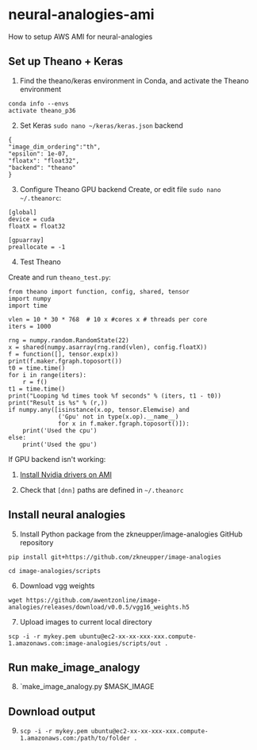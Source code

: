 # neural-analogies-ami
How to setup AWS AMI for neural-analogies

## Set up Theano + Keras

1. Find the theano/keras environment in Conda, and activate the Theano environment
```
conda info --envs
activate theano_p36
```
2. Set Keras `sudo nano ~/keras/keras.json` backend
```
{
"image_dim_ordering":"th",
"epsilon": 1e-07,
"floatx": "float32",
"backend": "theano"
}
```

3. Configure Theano GPU backend
Create, or edit file `sudo nano ~/.theanorc`:

```
[global]
device = cuda
floatX = float32

[gpuarray]
preallocate = -1
```

4. Test Theano

Create and run `theano_test.py`:
```
from theano import function, config, shared, tensor
import numpy
import time

vlen = 10 * 30 * 768  # 10 x #cores x # threads per core
iters = 1000

rng = numpy.random.RandomState(22)
x = shared(numpy.asarray(rng.rand(vlen), config.floatX))
f = function([], tensor.exp(x))
print(f.maker.fgraph.toposort())
t0 = time.time()
for i in range(iters):
    r = f()
t1 = time.time()
print("Looping %d times took %f seconds" % (iters, t1 - t0))
print("Result is %s" % (r,))
if numpy.any([isinstance(x.op, tensor.Elemwise) and
              ('Gpu' not in type(x.op).__name__)
              for x in f.maker.fgraph.toposort()]):
    print('Used the cpu')
else:
    print('Used the gpu')
```

If GPU backend isn't working:

1. [Install Nvidia drivers on AMI](https://docs.aws.amazon.com/AWSEC2/latest/UserGuide/install-nvidia-driver.html)

2. Check that `[dnn]` paths are defined in `~/.theanorc`


## Install neural analogies

5. Install Python package from the zkneupper/image-analogies GitHub repository

`pip install git+https://github.com/zkneupper/image-analogies`

`cd image-analogies/scripts`

6. Download vgg weights

`wget https://github.com/awentzonline/image-analogies/releases/download/v0.0.5/vgg16_weights.h5`

7. Upload images to current local directory

`scp -i -r mykey.pem ubuntu@ec2-xx-xx-xxx-xxx.compute-1.amazonaws.com:image-analogies/scripts/out .`

## Run make_image_analogy

8. `make_image_analogy.py $MASK_IMAGE 


## Download output

9. `scp -i -r mykey.pem ubuntu@ec2-xx-xx-xxx-xxx.compute-1.amazonaws.com:/path/to/folder .`
